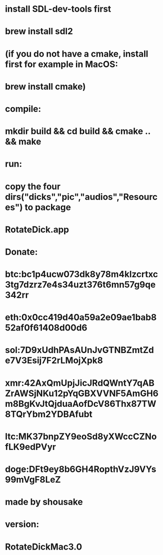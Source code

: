 # #################################################################################################
#     install SDL-dev-tools first       
#                                                                         
#     brew install sdl2           
#     (if you do not have a cmake, install first for example in MacOS:    
#     brew install cmake)                                                 
#     compile:                                                            
#     mkdir build && cd build && cmake .. && make                         
#                                                                         
#                                                                         
#     run:                                                                
#      copy the four dirs("dicks","pic","audios","Resources")  to package                   
#      RotateDick.app                                                     
#     Donate:                                                                    
#     btc:bc1p4ucw073dk8y78m4klzcrtxc3tg7dzrz7e4s34uzt376t6mn57g9qe342rr  
#     eth:0x0cc419d40a59a2e09ae1bab852af0f61408d00d6                      
#     sol:7D9xUdhPAsAUnJvGTNBZmtZde7V3Esij7F2rLMojXpk8                    
#     xmr:42AxQmUpjJicJRdQWntY7qABZrAWSjNKu12pYqGBXVVNF5AmGH6m8BgKvJtQjduaAofDcV86Thx87TW8TQrYbm2YDBAfubt 
#     ltc:MK37bnpZY9eoSd8yXWccCZNofLK9edPVyr
#     doge:DFt9ey8b6GH4RopthVzJ9VYs99mVgF8LeZ
#                                                      made by shousake   
#                                                          version:       
#                                                     RotateDickMac3.0    
#                                                                         
# #####################################################################################################
